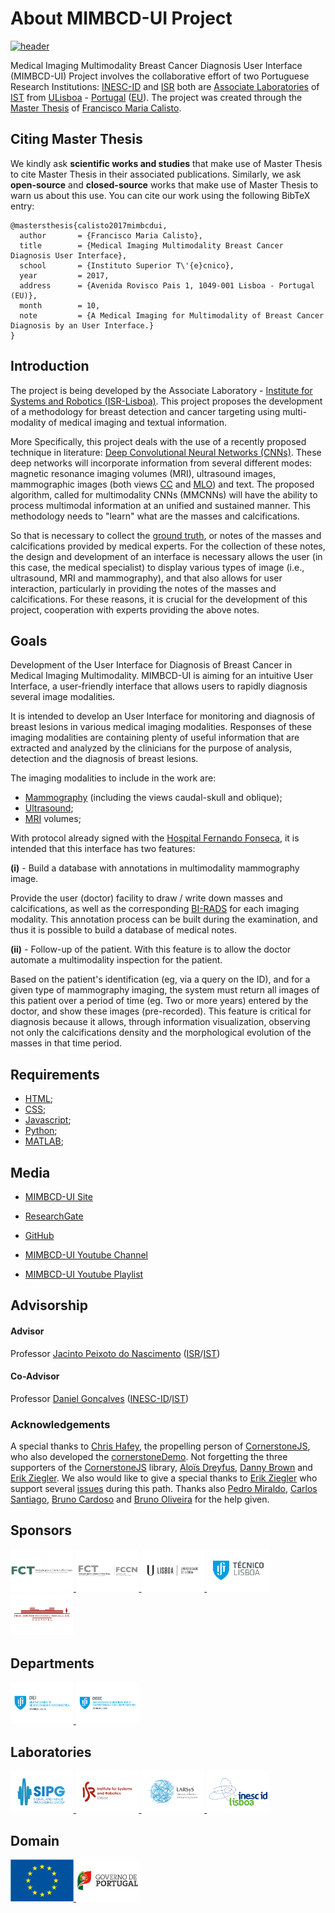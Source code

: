 # About MIMBCD-UI Project

<a href="https://github.com/MIMBCD-UI/" title="Meta" target="_blank">
  <img src="https://github.com/MIMBCD-UI/meta/blob/master/headers/breast_cancer_women.png" alt="header" />
</a>

Medical Imaging Multimodality Breast Cancer Diagnosis User Interface (MIMBCD-UI) Project involves the collaborative effort of two Portuguese Research Institutions: [INESC-ID](http://www.inesc-id.pt/) and [ISR](http://welcome.isr.tecnico.ulisboa.pt/) both are [Associate Laboratories](https://tecnico.ulisboa.pt/en/research-and-innovation/rd/associate-laboratories/) of [IST](http://tecnico.ulisboa.pt/) from [ULisboa](https://www.ulisboa.pt/) - [Portugal](https://www.portugal.gov.pt/) ([EU](https://europa.eu/)). The project was created through the [Master Thesis](https://fenix.tecnico.ulisboa.pt/cursos/meic-a/dissertacao/1409728525632244) of [Francisco Maria Calisto](http://web.tecnico.ulisboa.pt/francisco.calisto/).

## Citing Master Thesis

We kindly ask **scientific works and studies** that make use of Master Thesis to cite Master Thesis in their associated publications. Similarly, we ask **open-source** and **closed-source** works that make use of Master Thesis to warn us about this use. You can cite our work using the following BibTeX entry:

```
@mastersthesis{calisto2017mimbcdui,
  author       = {Francisco Maria Calisto},
  title        = {Medical Imaging Multimodality Breast Cancer Diagnosis User Interface},
  school       = {Instituto Superior T\'{e}cnico},
  year         = 2017,
  address      = {Avenida Rovisco Pais 1, 1049-001 Lisboa - Portugal (EU)},
  month        = 10,
  note         = {A Medical Imaging for Multimodality of Breast Cancer Diagnosis by an User Interface.}
}
```

## Introduction

The project is being developed by the Associate Laboratory - [Institute for Systems and Robotics (ISR-Lisboa)](http://welcome.isr.tecnico.ulisboa.pt/). This project proposes the development of a methodology for breast detection and cancer targeting using multi-modality of medical imaging and textual information.

More Specifically, this project deals with the use of a recently proposed technique in literature: [Deep Convolutional Neural Networks (CNNs)](https://en.wikipedia.org/wiki/Convolutional_neural_network). These deep networks will incorporate information from several different modes: magnetic resonance imaging volumes (MRI), ultrasound images, mammographic images (both views [CC](http://radiopaedia.org/articles/craniocaudal-view) and [MLO](http://radiopaedia.org/articles/mediolateral-oblique-view)) and text. The proposed algorithm, called for multimodality CNNs (MMCNNs) will have the ability to process multimodal information at an unified and sustained manner. This methodology needs to "learn" what are the masses and calcifications.

So that is necessary to collect the [ground truth](https://en.wikipedia.org/wiki/Ground_truth), or notes of the masses and calcifications provided by medical experts. For the collection of these notes, the design and development of an interface is necessary allows the user (in this case, the medical specialist) to display various types of image (i.e., ultrasound, MRI and mammography), and that also allows for user interaction, particularly in providing the notes of the masses and calcifications. For these reasons, it is crucial for the development of this project, cooperation with experts providing the above notes.

## Goals

Development of the User Interface for Diagnosis of Breast Cancer in Medical Imaging Multimodality. MIMBCD-UI is aiming for an intuitive User Interface, a user-friendly interface that allows users to rapidly diagnosis several image modalities.

It is intended to develop an User Interface for monitoring and diagnosis of breast lesions in various medical imaging modalities. Responses of these imaging modalities are containing plenty of useful information that are extracted and analyzed by the clinicians for the purpose of analysis, detection and the diagnosis of breast lesions.

The imaging modalities to include in the work are:

* [Mammography](https://en.wikipedia.org/wiki/Mammography) (including the views caudal-skull and oblique);
* [Ultrasound](https://en.wikipedia.org/wiki/Ultrasound);
* [MRI](https://en.wikipedia.org/wiki/Magnetic_resonance_imaging) volumes;

With protocol already signed with the [Hospital Fernando Fonseca](http://www.hff.min-saude.pt/), it is intended that this interface has two features:

**(i)** - Build a database with annotations in multimodality mammography image.

Provide the user (doctor) facility to draw / write down masses and calcifications, as well as the corresponding [BI-RADS](https://en.wikipedia.org/wiki/BI-RADS) for each imaging modality. This annotation process can be built during the examination, and thus it is possible to build a database of medical notes.

**(ii)** - Follow-up of the patient. With this feature is to allow the doctor automate a multimodality inspection for the patient.

Based on the patient's identification (eg, via a query on the ID), and for a given type of mammography imaging, the system must return all images of this patient over a period of time (eg. Two or more years) entered by the doctor, and show these images (pre-recorded). This feature is critical for diagnosis because it allows, through information visualization, observing not only the calcifications density and the morphological evolution of the masses in that time period.

## Requirements

* [HTML](http://www.w3schools.com/html/);
* [CSS](http://www.w3schools.com/css/);
* [Javascript](http://www.w3schools.com/js/);
* [Python](https://www.python.org/);
* [MATLAB](http://www.mathworks.com/);

## Media

* [MIMBCD-UI Site](https://mimbcd-ui.github.io/)

* [ResearchGate](https://www.researchgate.net/project/MIMBCD-UI)

* [GitHub](https://github.com/MIMBCD-UI)

* [MIMBCD-UI Youtube Channel](https://www.youtube.com/channel/UCPz4aTIVHekHXTxHTUOLmXw)

* [MIMBCD-UI Youtube Playlist](https://www.youtube.com/playlist?list=PLSTwZNTQNGC5pdYGWmUwwV8jsckozx6U9)

## Advisorship

#### Advisor

Professor [Jacinto Peixoto do Nascimento](http://users.isr.ist.utl.pt/~jan/) ([ISR](http://welcome.isr.tecnico.ulisboa.pt/author/jacintocarlosmarquespeixotodo/)/[IST](https://fenix.tecnico.ulisboa.pt/homepage/ist33543))

#### Co-Advisor

Professor [Daniel Gonçalves](http://danielgoncalves.info/) ([INESC-ID](http://www.inesc-id.pt/member.php?pid=317)/[IST](https://fenix.tecnico.ulisboa.pt/homepage/ist13898))

### Acknowledgements

A special thanks to [Chris Hafey](https://www.linkedin.com/in/chafey/), the propelling person of [CornerstoneJS](https://cornerstonejs.org/), who also developed the [cornerstoneDemo](https://github.com/chafey/cornerstoneDemo). Not forgetting the three supporters of the [CornerstoneJS](https://cornerstonejs.org/) library, [Aloïs Dreyfus](https://www.linkedin.com/in/alois-dreyfus), [Danny Brown](http://dannyrb.com/) and [Erik Ziegler](https://www.npmjs.com/~swederik). We also would like to give a special thanks to [Erik Ziegler](https://www.npmjs.com/~swederik) who support several [issues](https://groups.google.com/forum/#!forum/cornerstone-platform) during this path. Thanks also [Pedro Miraldo](https://github.com/pmiraldo), [Carlos Santiago](https://github.com/cajosantiago), [Bruno Cardoso](https://github.com/bdcardoso) and [Bruno Oliveira](https://github.com/bruno-oliveira) for the help given.

## Sponsors

<span class="image">
  <a href="http://www.fct.pt/" title="FCT" target="_blank">
    <img src="https://github.com/mida-project/meta/blob/master/brands/fct_footer.png" alt="fct" width="20%" />
  </a>
</span>
<span class="image">
  <a href="https://www.fccn.pt/en/" title="FCCN" target="_blank">
    <img src="https://github.com/mida-project/meta/blob/master/brands/fccn_footer.png" alt="fccn" width="20%" />
  </a>
</span>
<span class="image">
  <a href="https://www.ulisboa.pt/en/" title="ULisboa" target="_blank">
    <img src="https://github.com/mida-project/meta/blob/master/brands/ulisboa_footer.png" alt="ulisboa" width="20%" />
  </a>
</span>
<span class="image">
  <a href="http://tecnico.ulisboa.pt/" title="IST" target="_blank">
    <img src="https://github.com/mida-project/meta/blob/master/brands/ist_footer.png" alt="ist" width="20%" />
  </a>
</span>
<span class="image">
  <a href="http://hff.min-saude.pt/" title="HFF" target="_blank">
    <img src="https://github.com/mida-project/meta/blob/master/brands/hff_footer.png" alt="hff" width="20%" />
  </a>
</span>

## Departments

<span class="image">
  <a href="http://dei.tecnico.ulisboa.pt" title="DEI" target="_blank">
    <img src="https://github.com/mida-project/meta/blob/master/brands/dei_footer.png" alt="dei" width="20%" />
  </a>
</span>
<span class="image">
  <a href="http://deec.tecnico.ulisboa.pt" title="DEEC" target="_blank">
    <img src="https://github.com/mida-project/meta/blob/master/brands/deec_footer.png" alt="dei" width="20%" />
  </a>
</span>

## Laboratories

<span class="image">
  <a href="http://sipg.isr.tecnico.ulisboa.pt/" title="SIPG" target="_blank">
    <img src="https://github.com/mida-project/meta/blob/master/brands/sipg_footer.png" alt="sipg" width="20%" />
  </a>
</span>
<span class="image">
  <a href="http://welcome.isr.tecnico.ulisboa.pt/" title="ISR" target="_blank">
    <img src="https://github.com/mida-project/meta/blob/master/brands/isr-lisboa_footer.png" alt="isr" width="20%" />
  </a>
</span>
<span class="image">
  <a href="http://larsys.pt/" title="LARSys" target="_blank">
    <img src="https://github.com/mida-project/meta/blob/master/brands/larsys_footer.png" alt="larsys" width="20%" />
  </a>
</span>
<span class="image">
  <a href="http://www.inesc-id.pt/" title="INESC-ID" target="_blank">
    <img src="https://github.com/mida-project/meta/blob/master/brands/inesc-id_footer.png" alt="inesc-id" width="20%" />
  </a>
</span>

## Domain

<span class="image">
  <a href="https://europa.eu/" title="EU" target="_blank">
    <img src="https://github.com/mida-project/meta/blob/master/brands/eu_footer.png" alt="eu" width="20%" />
  </a>
</span>
<span class="image">
  <a href="https://www.portugal.gov.pt/" title="Portugal" target="_blank">
    <img src="https://github.com/mida-project/meta/blob/master/brands/pt_footer.png" alt="pt" width="20%" />
  </a>
</span>
